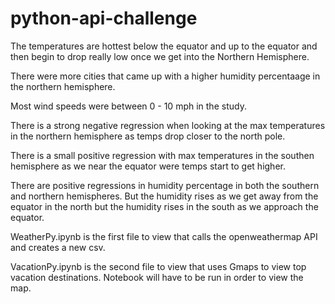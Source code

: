 # python-api-challenge
The temperatures are hottest below the equator and up to the equator and then begin to drop really low once we get into the Northern Hemisphere. 

There were more cities that came up with a higher humidity percentaage in the northern hemisphere. 

Most wind speeds were between 0 - 10 mph in the study.

There is a strong negative regression when looking at the max temperatures in the northern hemisphere as temps drop closer to the north pole. 

There is a small positive regression with max temperatures in the southen hemisphere as we near the equator were temps start to get higher. 

There are positive regressions in humidity percentage in both the southern and northern hemispheres. But the humidity rises as we get away from the equator in the north but the humidity rises in the south as we approach the equator. 

WeatherPy.ipynb is the first file to view that calls the openweathermap API and creates a new csv.  

VacationPy.ipynb is the second file to view that uses Gmaps to view top vacation destinations. Notebook will have to be run in order to view the map. 
